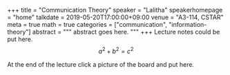 +++
title = "Communication Theory"
speaker = "Lalitha"
speakerhomepage = "home"
talkdate = 2019-05-20T17:00:00+09:00
venue = "A3-114, CSTAR"
meta = true
math = true
categories = ["communication", "information-theory"]
abstract = """
abstract goes here.
"""
+++
Lecture notes could be put here. 
$$a^2+b^2=c^2$$

At the end of the lecture click a picture of the board and put here.